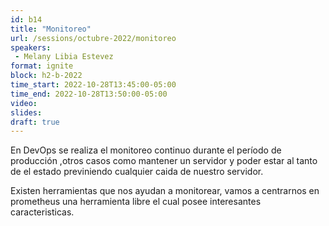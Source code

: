 ```yaml
---
id: b14
title: "Monitoreo"
url: /sessions/octubre-2022/monitoreo
speakers:
 - Melany Libia Estevez
format: ignite
block: h2-b-2022
time_start: 2022-10-28T13:45:00-05:00
time_end: 2022-10-28T13:50:00-05:00
video:
slides:
draft: true
---
```


En DevOps se realiza el monitoreo continuo durante el período de producción ,otros casos como mantener un servidor y poder estar al tanto de el estado previniendo cualquier caida de nuestro servidor.

Existen herramientas que nos ayudan a monitorear, vamos a centrarnos en prometheus una herramienta libre el cual posee interesantes caracteristicas.
